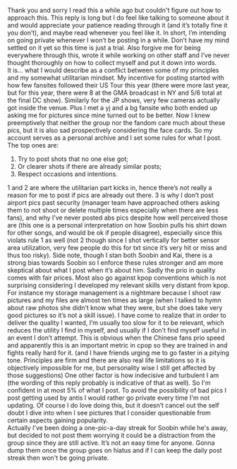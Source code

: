 Thank you and sorry I read this a while ago but couldn't figure out how to approach this. This reply is long but I do feel like talking to someone about it and would appreciate your patience reading through it (and it’s totally fine it you don’t), and maybe read whenever you feel like it.
In short, I’m intending on going private whenever I won’t be posting in a while. Don’t have my mind settled on it yet so this time is just a trial. Also forgive me for being everywhere through this, wrote it while working on other staff and I’ve never thought thoroughly on how to collect myself and put it down into words.  
It is... what I would describe as a conflict between some of my principles and my somewhat utilitarian mindset. My incentive for posting started with how few fansites followed their US Tour this year (there were more last year, but for this year, there were 8 at the GMA broadcast in NY and 5/6 total at the final DC show). Similarly for the JP shows, very few cameras actually got inside the venue. Plus I met a yj  and a bg fansite who both ended up asking me for pictures since mine turned out to be better. Now I knew preemptively that neither the group nor the fandom care much about these pics, but it is also sad prospectively considering the face cards. 
So my account serves as a personal archive and I set some rules for what I post. The top ones are: 
1. Try to post shots that no one else got; 
2. Or clearer shots if there are already similar posts; 
3. Respect occasions and intentions.

1 and 2 are where the utilitarian part kicks in, hence there’s not really a reason for me to post if pics are already out there. 3 is why I don’t post airport pics past security (manager team have approached others asking them to not shoot or delete multiple times especially when there are less fans), and why I’ve never posted abs pics despite how well perceived those are (this one is a personal interpretation on how Soobin pulls his shirt down for other songs, and would be ok if people disagree), especially since this violats rule 1 as well (not 2 though since I shot vertically for better sensor area utilization, very few people do this for txt since it’s very hit or miss and thus too risky). Side note, though I stan both Soobin and Kai, there is a strong bias towards Soobin so I enforce these rules stronger and am more skeptical about what I post when it’s about him. 
Sadly the prio in quality comes with fair prices. Most  also go against kpop conventions which is not surprising considering I developed my relevant skills very distant from kpop. For instance my storage management is a nightmare because I shoot raw pictures and my files are almost ten times as large (when I talked to hymn about raw photos she didn’t know what they were, but she does take very good pictures so it’s not a skill issue). I have come to realize that in order to deliver the quality I wanted, I’m usually too slow for it to be relevant, which reduces the utility I find in myself, and usually if I don’t find myself useful in an event I don’t attempt. This is obvious when the Chinese fans prio speed and apparently this is an important metric in cpop so they are trained in and fights really hard for it. (and I have friends urging me to go faster in a pitying tone. Principles are firm and there are also real life limitations so it is objectively impossible for me, but personality wise I still get affected by those suggestions)
One other factor is how indecisive and turbulent I am (the wording of this reply probably is indicative of that as well). So I'm confident in at most 5% of what I post. To avoid the possibility of bad pics I post getting used by antis I would rather go private every time I'm not  updating. Of course I do love doing this, but it doesn’t cancel out the self doubt I dive into when I see pictures that I consider questionable from certain aspects gaining popularity.  
Actually I’ve been doing a one-pic-a-day streak for Soobin while he's away, but decided to not post them worrying it could be a distraction from the group since they are still active. It’s not an easy time for anyone. Gonna dump them once the group goes on hiatus and if I can keep the daily post streak then won't be going private. 
